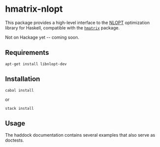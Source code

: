 hmatrix-nlopt
=============

This package provides a high-level interface to the
[NLOPT](http://ab-initio.mit.edu/wiki/index.php/NLopt) optimization
library for Haskell, compatible with the
[`hmatrix`](https://github.com/albertoruiz/hmatrix) package.

Not on Hackage yet -- coming soon.

Requirements
------------

    apt-get install libnlopt-dev

Installation
------------

    cabal install

or

    stack install

Usage
-----

The haddock documentation contains several examples that also serve as
doctests.